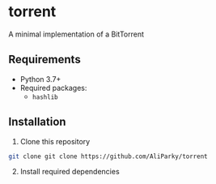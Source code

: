 # torrent

A minimal implementation of a BitTorrent

## Requirements

- Python 3.7+
- Required packages:
    - `hashlib`

## Installation

1. Clone this repository

```bash
git clone git clone https://github.com/AliParky/torrent
```
2. Install required dependencies